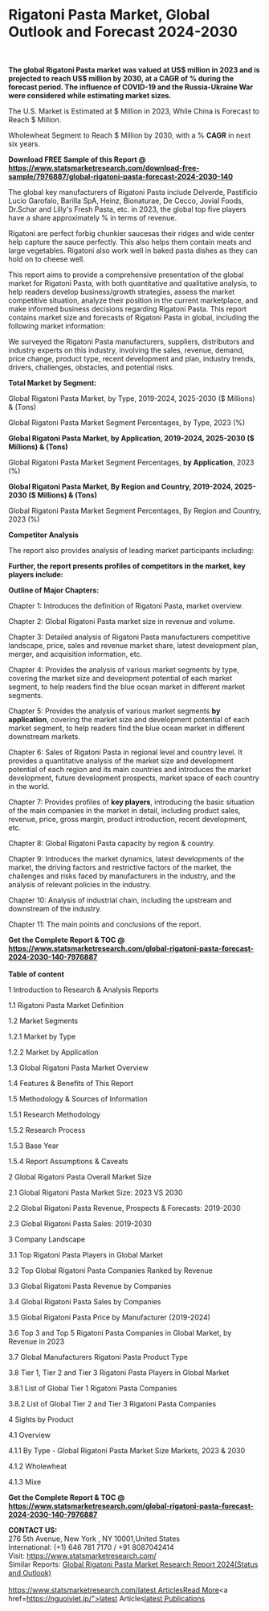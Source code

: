 <h1>Rigatoni Pasta Market, Global Outlook and Forecast 2024-2030</h1><br/><p><strong>The global Rigatoni Pasta market was valued at US$ million in 2023 and is projected to reach US$ million by 2030, at a <strong>CAGR</strong> of % during the forecast period. The influence of COVID-19 and the Russia-Ukraine War were considered while estimating market sizes.</strong></p><p>The U.S. Market is Estimated at $ Million in 2023, While China is Forecast to Reach $ Million.</p><p>Wholewheat Segment to Reach $ Million by 2030, with a % <strong>CAGR</strong> in next six years.</p><p><strong>Download FREE Sample of this Report @ <a href="https://www.statsmarketresearch.com/download-free-sample/7976887/global-rigatoni-pasta-forecast-2024-2030-140">https://www.statsmarketresearch.com/download-free-sample/7976887/global-rigatoni-pasta-forecast-2024-2030-140</a></strong></p><p>The global key manufacturers of Rigatoni Pasta include Delverde, Pastificio Lucio Garofalo, Barilla SpA, Heinz, Bionaturae, De Cecco, Jovial Foods, Dr.Schar and Lilly's Fresh Pasta, etc. in 2023, the global top five players have a share approximately % in terms of revenue.</p><p>Rigatoni are perfect forbig chunkier saucesas their ridges and wide center help capture the sauce perfectly. This also helps them contain meats and large vegetables. Rigatoni also work well in baked pasta dishes as they can hold on to cheese well.</p><p>This report aims to provide a comprehensive presentation of the global market for Rigatoni Pasta, with both quantitative and qualitative analysis, to help readers develop business/growth strategies, assess the market competitive situation, analyze their position in the current marketplace, and make informed business decisions regarding Rigatoni Pasta. This report contains market size and forecasts of Rigatoni Pasta in global, including the following market information:</p><p>We surveyed the Rigatoni Pasta manufacturers, suppliers, distributors and industry experts on this industry, involving the sales, revenue, demand, price change, product type, recent development and plan, industry trends, drivers, challenges, obstacles, and potential risks.</p><p><strong>Total Market by Segment:</strong></p><p>Global Rigatoni Pasta Market, by Type, 2019-2024, 2025-2030 ($ Millions) & (Tons)</p><p>Global Rigatoni Pasta Market Segment Percentages, by Type, 2023 (%)</p><p><strong>Global Rigatoni Pasta Market, <strong>by Application</strong>, 2019-2024, 2025-2030 ($ Millions) & (Tons)</strong></p><p>Global Rigatoni Pasta Market Segment Percentages, <strong>by Application</strong>, 2023 (%)</p><p><strong>Global Rigatoni Pasta Market, By Region and Country, 2019-2024, 2025-2030 ($ Millions) & (Tons)</strong></p><p>Global Rigatoni Pasta Market Segment Percentages, By Region and Country, 2023 (%)</p><p><strong>Competitor Analysis</strong></p><p>The report also provides analysis of leading market participants including:</p><p><strong>Further, the report presents profiles of competitors in the market, <strong>key players</strong> include:</strong></p><p><strong>Outline of Major Chapters:</strong></p><p>Chapter 1: Introduces the definition of Rigatoni Pasta, market overview.</p><p>Chapter 2: Global Rigatoni Pasta market size in revenue and volume.</p><p>Chapter 3: Detailed analysis of Rigatoni Pasta manufacturers competitive landscape, price, sales and revenue market share, latest development plan, merger, and acquisition information, etc.</p><p>Chapter 4: Provides the analysis of various market segments by type, covering the market size and development potential of each market segment, to help readers find the blue ocean market in different market segments.</p><p>Chapter 5: Provides the analysis of various market segments <strong>by application</strong>, covering the market size and development potential of each market segment, to help readers find the blue ocean market in different downstream markets.</p><p>Chapter 6: Sales of Rigatoni Pasta in regional level and country level. It provides a quantitative analysis of the market size and development potential of each region and its main countries and introduces the market development, future development prospects, market space of each country in the world.</p><p>Chapter 7: Provides profiles of <strong>key players</strong>, introducing the basic situation of the main companies in the market in detail, including product sales, revenue, price, gross margin, product introduction, recent development, etc.</p><p>Chapter 8: Global Rigatoni Pasta capacity by region & country.</p><p>Chapter 9: Introduces the market dynamics, latest developments of the market, the driving factors and restrictive factors of the market, the challenges and risks faced by manufacturers in the industry, and the analysis of relevant policies in the industry.</p><p>Chapter 10: Analysis of industrial chain, including the upstream and downstream of the industry.</p><p>Chapter 11: The main points and conclusions of the report.</p><div><b>Get the Complete Report & TOC @ <a href="https://www.statsmarketresearch.com/global-rigatoni-pasta-forecast-2024-2030-140-7976887">https://www.statsmarketresearch.com/global-rigatoni-pasta-forecast-2024-2030-140-7976887</a></b></div><br><b>Table of content</b><p>1 Introduction to Research & Analysis Reports<br />
 
  1.1 Rigatoni Pasta Market Definition<br />
 
  1.2 Market Segments<br />
 
  1.2.1 Market by Type<br />
 
  1.2.2 Market by Application<br />
 
  1.3 Global Rigatoni Pasta Market Overview<br />
 
  1.4 Features & Benefits of This Report<br />
 
  1.5 Methodology & Sources of Information<br />
 
  1.5.1 Research Methodology<br />
 
  1.5.2 Research Process<br />
 
  1.5.3 Base Year<br />
 
  1.5.4 Report Assumptions & Caveats<br />
 
 2 Global Rigatoni Pasta Overall Market Size<br />
 
  2.1 Global Rigatoni Pasta Market Size: 2023 VS 2030<br />
 
  2.2 Global Rigatoni Pasta Revenue, Prospects & Forecasts: 2019-2030<br />
 
  2.3 Global Rigatoni Pasta Sales: 2019-2030<br />
 
 3 Company Landscape<br />
 
  3.1 Top Rigatoni Pasta Players in Global Market<br />
 
  3.2 Top Global Rigatoni Pasta Companies Ranked by Revenue<br />
 
  3.3 Global Rigatoni Pasta Revenue by Companies<br />
 
  3.4 Global Rigatoni Pasta Sales by Companies<br />
 
  3.5 Global Rigatoni Pasta Price by Manufacturer (2019-2024)<br />
 
  3.6 Top 3 and Top 5 Rigatoni Pasta Companies in Global Market, by Revenue in 2023<br />
 
  3.7 Global Manufacturers Rigatoni Pasta Product Type<br />
 
  3.8 Tier 1, Tier 2 and Tier 3 Rigatoni Pasta Players in Global Market<br />
 
  3.8.1 List of Global Tier 1 Rigatoni Pasta Companies<br />
 
  3.8.2 List of Global Tier 2 and Tier 3 Rigatoni Pasta Companies<br />
 
 4 Sights by Product<br />
 
  4.1 Overview<br />
 
  4.1.1 By Type - Global Rigatoni Pasta Market Size Markets, 2023 & 2030<br />
 
  4.1.2 Wholewheat<br />
 
  4.1.3 Mixe<br><div><b>Get the Complete Report & TOC @ <a href="https://www.statsmarketresearch.com/global-rigatoni-pasta-forecast-2024-2030-140-7976887">https://www.statsmarketresearch.com/global-rigatoni-pasta-forecast-2024-2030-140-7976887</a></b></div></p> <b>CONTACT US:</b><br>276 5th Avenue, New York , NY 10001,United States<br>International: (+1) 646 781 7170 / +91 8087042414<br>Visit: <a href="https://www.statsmarketresearch.com/">https://www.statsmarketresearch.com/</a><br>Similar Reports: <a href="https://www.statsmarketresearch.com/global-rigatoni-pasta-forecast-2024-2030-140-7976887">Global Rigatoni Pasta Market Research Report 2024(Status and Outlook)</a><br/><br/><a href="https://gyeongbokgung.com">https://www.statsmarketresearch.com/</a><a href="https://hallyeomaritime.com">latest Articles</a><a href="https://jingwansa.com">Read More</a><a href=https://nguoiviet.jp/">latest Articles</a><a href="https://www.intelmarketresearch.com/">latest Publications</a>